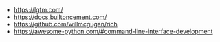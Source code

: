 - https://lgtm.com/
- https://docs.builtoncement.com/
- https://github.com/willmcgugan/rich
- https://awesome-python.com/#command-line-interface-development
